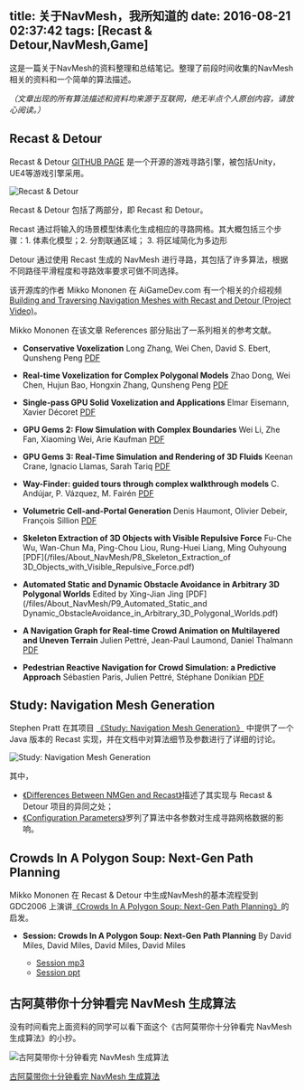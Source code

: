 title: 关于NavMesh，我所知道的
date: 2016-08-21 02:37:42
tags: [Recast & Detour,NavMesh,Game]
---

这是一篇关于NavMesh的资料整理和总结笔记。整理了前段时间收集的NavMesh相关的资料和一个简单的算法描述。

*（文章出现的所有算法描述和资料均来源于互联网，绝无半点个人原创内容，请放心阅读。）*


## Recast & Detour
Recast & Detour [GITHUB PAGE](https://github.com/recastnavigation/recastnavigation) 是一个开源的游戏寻路引擎，被包括Unity，UE4等游戏引擎采用。

![Recast & Detour](/images/About_NavMesh/Image_RecastAndDetour.png)

<!-- more --> 

Recast & Detour 包括了两部分，即 Recast 和 Detour。

Recast 通过将输入的场景模型体素化生成相应的寻路网格。其大概包括三个步骤：1. 体素化模型；2. 分割联通区域； 3. 将区域简化为多边形

Detour 通过使用 Recast 生成的 NavMesh 进行寻路，其包括了许多算法，根据不同路径平滑程度和寻路效率要求可做不同选择。

该开源库的作者 Mikko Mononen 在 AiGameDev.com 有一个相关的介绍视频 [Building and Traversing Navigation Meshes with Recast and Detour (Project Video)](http://aigamedev.com/insider/presentations/recast-teaser/)。


Mikko Mononen 在该文章 References 部分贴出了一系列相关的参考文献。

+ **Conservative Voxelization**
Long Zhang, Wei Chen, David S. Ebert, Qunsheng Peng
[PDF](/files/About_NavMesh/P1_Conservative_voxelization.pdf)


+ **Real-time Voxelization for Complex Polygonal Models**
Zhao Dong, Wei Chen, Hujun Bao, Hongxin Zhang, Qunsheng Peng
[PDF](/files/About_NavMesh/P2_Real-time_Voxelization_for_Complex_Models.pdf)


+ **Single-pass GPU Solid Voxelization and Applications**
Elmar Eisemann, Xavier Décoret
[PDF](/files/About_NavMesh/P3_Single-Pass_GPU_Solid_Voxelization_for_Real-Time_Applications.pdf)


+ **GPU Gems 2: Flow Simulation with Complex Boundaries**
Wei Li, Zhe Fan, Xiaoming Wei, Arie Kaufman
[PDF](/files/About_NavMesh/P4_GPU_Gems_2_Chapter_47_Flow_Simulation_with_Complex_Boundaries.pdf)


+ **GPU Gems 3: Real-Time Simulation and Rendering of 3D Fluids**
Keenan Crane, Ignacio Llamas, Sarah Tariq
[PDF](/files/About_NavMesh/P5_GPU_Gems_3_Real-Time_Simulation_and_Rendering_of_3D_Fluids.pdf)


+ **Way-Finder: guided tours through complex walkthrough models**
C. Andújar, P. Vázquez, M. Fairén
[PDF](/files/About_NavMesh/P6_Way-Finder_guided_tours_through_complex_walkthrough_models.pdf)


+ **Volumetric Cell-and-Portal Generation**
Denis Haumont, Olivier Debeir, François Sillion
[PDF](/files/About_NavMesh/P7_Volumetric_cell-and-portal_generation.pdf)

+ **Skeleton Extraction of 3D Objects with Visible Repulsive Force**
Fu-Che Wu, Wan-Chun Ma, Ping-Chou Liou, Rung-Huei Liang, Ming Ouhyoung
[PDF](/files/About_NavMesh/P8_Skeleton_Extraction_of 3D_Objects_with_Visible_Repulsive_Force.pdf)

+ **Automated Static and Dynamic Obstacle Avoidance in Arbitrary 3D Polygonal Worlds**
Edited by Xing-Jian Jing
[PDF](/files/About_NavMesh/P9_Automated_Static_and Dynamic_ObstacleAvoidance_in_Arbitrary_3D_Polygonal_Worlds.pdf)


+ **A Navigation Graph for Real-time Crowd Animation on Multilayered and Uneven Terrain**
Julien Pettré, Jean-Paul Laumond, Daniel Thalmann
[PDF](/files/About_NavMesh/P10_A_navigation_graph_for_real-time_crowd_animation_on_multilayered_and_uneven_terrain.pdf)


+ **Pedestrian Reactive Navigation for Crowd Simulation: a Predictive Approach**
Sébastien Paris, Julien Pettré, Stéphane Donikian
[PDF](/files/About_NavMesh/P11_Pedestrian_Reactive_Navigation_for_Crowd_Pedestrian_Reactive_Navigation_for_Crowd_Simulation_a_Predictive_Approach.pdf)

## Study: Navigation Mesh Generation
Stephen Pratt 在其项目 [《Study: Navigation Mesh Generation》](http://www.critterai.org/projects/nmgen_study/index.html) 中提供了一个 Java 版本的 Recast 实现，并在文档中对算法细节及参数进行了详细的讨论。

![Study: Navigation Mesh Generation](/images/About_NavMesh/Image_NavigationMeshGeneration.png)

其中，

+ [《Differences Between NMGen and Recast》](http://www.critterai.org/projects/nmgen_study/diffs.html)描述了其实现与 Recast & Detour 项目的异同之处；
+ [《Configuration Parameters》](http://www.critterai.org/projects/nmgen_study/config.html)罗列了算法中各参数对生成寻路网格数据的影响。


## Crowds In A Polygon Soup: Next-Gen Path Planning
Mikko Mononen 在 Recast & Detour 中生成NavMesh的基本流程受到 GDC2006 上演讲[《Crowds In A Polygon Soup: Next-Gen Path Planning》](http://gdcvault.com/play/1013192/Crowds-In-A-Polygon-Soup)的启发。

+ **Session:  Crowds In A Polygon Soup: Next-Gen Path Planning**
By David Miles, David Miles, David Miles, David Miles
	
	+ [Session mp3](/files/About_NavMesh/GDC-06-038.mp3)
	+ [Session ppt](/files/About_NavMesh/gdc2006_miles_david_pathplanning.ppt)


## 古阿莫带你十分钟看完 NavMesh 生成算法
没有时间看完上面资料的同学可以看下面这个《古阿莫带你十分钟看完 NavMesh 生成算法》的小抄。

![古阿莫带你十分钟看完 NavMesh 生成算法](/images/About_NavMesh/Image[1].png)

[古阿莫带你十分钟看完 NavMesh 生成算法](/2016/08/21/A_Quick_Introduction_to_NavMesh/)
